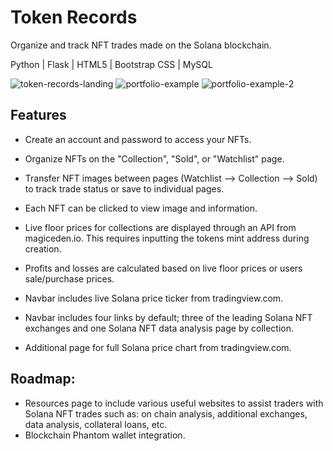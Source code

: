 # Token Records
Organize and track NFT trades made on the Solana blockchain.

Python | Flask | HTML5 | Bootstrap CSS | MySQL

![token-records-landing](https://user-images.githubusercontent.com/88216761/208544182-7d19e712-0525-417f-a0f2-66551d09d8f8.PNG)
![portfolio-example](https://user-images.githubusercontent.com/88216761/208542828-0bd28964-724d-43a9-9b2c-f4580c0f7ac9.PNG)
![portfolio-example-2](https://user-images.githubusercontent.com/88216761/208545734-02a40267-4a4a-4773-b724-db7a0c38f25e.PNG)

## Features

- Create an account and password to access your NFTs.

- Organize NFTs on the "Collection", "Sold", or "Watchlist" page.

- Transfer NFT images between pages (Watchlist --> Collection --> Sold) to track trade status or save to individual pages. 

- Each NFT can be clicked to view image and information.

- Live floor prices for collections are displayed through an API from magiceden.io. This requires inputting the tokens mint address during creation.

- Profits and losses are calculated based on live floor prices or users sale/purchase prices.

- Navbar includes live Solana price ticker from tradingview.com.

- Navbar includes four links by default; three of the leading Solana NFT exchanges and one Solana NFT data analysis page by collection.

- Additional page for full Solana price chart from tradingview.com.

## Roadmap:
  - Resources page to include various useful websites to assist traders with Solana NFT trades such as: on chain analysis, additional exchanges, data analysis, collateral loans, etc. 
  - Blockchain Phantom wallet integration. 
